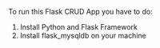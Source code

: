 To run this Flask CRUD App you have to do:
1. Install Python and Flask Framework
2. Install flask_mysqldb on your machine
